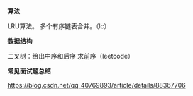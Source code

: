 **算法**

LRU算法。
多个有序链表合并。（lc）



**数据结构**

二叉树：给出中序和后序 求前序（leetcode）



**常见面试题总结**

https://blog.csdn.net/qq_40769893/article/details/88367706
